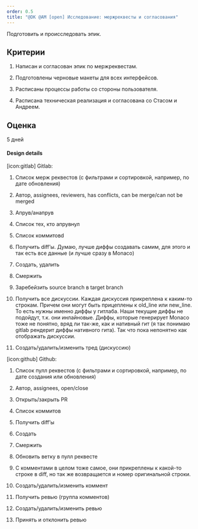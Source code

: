 ```yaml
---
order: 0.5
title: "@DK @AM [open] Исследование: мержреквесты и согласования"
---
```


Подготовить и происследовать эпик.

## Критерии

1. Написан и согласован эпик по мержреквестам.

2. Подготовлены черновые макеты для всех интерфейсов.

3. Расписаны процессы работы со стороны пользователя.

4. Расписана техническая реализация и согласована со Стасом и Андреем.

## Оценка

5 дней

#### Design details

[icon:gitlab] Gitlab:

1. Список мерж реквестов (с фильтрами и сортировкой, например, по дате обновления)

2. Автор, assignees, reviewers, has conflicts, can be merge/can not be merged

3. Апрув/анапрув

4. Список тех, кто апрувнул

5. Список коммитовd

6. Получить diff’ы. Думаю, лучше диффы создавать самим, для этого и так есть все данные (и лучше сразу в Monaco)

7. Создать, удалить

8. Смержить

9. Заребейзить source branch в target branch

10. Получить все дискуссии. Каждая дискуссия прикреплена к каким-то строкам. Причем они могут быть прицеплены к old_line или new_line. То есть нужны именно диффы у гитлаба. Наши текущие диффы не подойдут, т.к. они инлайновые. Диффы, которые генерирует Monaco тоже не понятно, вряд ли так-же, как и нативный гит (я так понимаю gitlab рендерит диффы нативного гита). Так что пока непонятно как отображать дискуссии.

11. Создать/удалить/изменить тред (дискуссию)



[icon:github] Github:

1. Список пулл реквестов (с фильтрами и сортировкой, например, по дате создания или обновления)

2. Автор, assignees, open/close

3. Открыть/закрыть PR

4. Список коммитов

5. Получить diff’ы

6. Создать

7. Смержить

8. Обновить ветку в пулл реквесте

9. С комментами в целом тоже самое, они прикреплены к какой-то строке в diff, но так же возвращается и номер оригинальной строки.

10. Создать/удалить/изменить коммент

11. Получить ревью (группа комментов)

12. Создать/удалить/изменить ревью

13. Принять и отклонить ревью